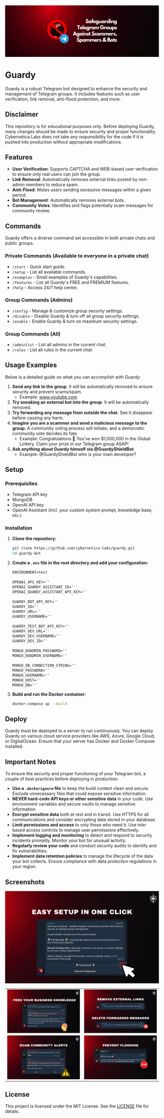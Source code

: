 ![Guardy banner image](static/images/guardy_banner.png)

# Guardy

Guardy is a robust Telegram bot designed to enhance the security and management of Telegram groups. It includes features such as user verification, link removal, anti-flood protection, and more.

## Disclaimer

This repository is for educational purposes only. Before deploying Guardy, many changes should be made to ensure security and proper functionality. Cybernetica Labs does not take any responsibility for the code if it is pushed into production without appropriate modifications.

## Features

- **User Verification**: Supports CAPTCHA and WEB-based user verification to ensure only real users can join the group.
- **Link Removal**: Automatically removes external links posted by non-admin members to reduce spam.
- **Anti-Flood**: Mutes users sending excessive messages within a given period.
- **Bot Management**: Automatically removes external bots.
- **Community Votes**: Identifies and flags potentially scam messages for community review.

## Commands

Guardy offers a diverse command set accessible in both private chats and public groups.

### Private Commands (Available to everyone in a private chat)

- `/start` - Quick start guide.
- `/setup` - List all available commands.
- `/examples` - Small examples of Guardy's capabilities.
- `/features` - List all Guardy's FREE and PREMIUM features.
- `/help` - Access 24/7 help center.

### Group Commands (Admins)

- `/config` - Manage & customize group security settings.
- `/disable` - Disable Guardy & turn off all group security settings.
- `/enable` - Enable Guardy & turn on maximum security settings.

### Group Commands (All)

- `/adminlist` - List all admins in the current chat.
- `/rules` - List all rules in the current chat.

## Usage Examples

Below is a detailed guide on what you can accomplish with Guardy:

1. **Send any link to the group**. It will be automatically removed to ensure security and prevent scams/spam.
   - Example: www.youtube.com
2. **Try sneaking an external bot into the group**. It will be automatically removed.
3. **Try forwarding any message from outside the chat**. See it disappear before causing any harm.
4. **Imagine you are a scammer and send a malicious message to the group**. A community voting process will initiate, and a democratic community vote decides its fate.
   - Example: Congratulations 🎉 You've won $1,000,000 in the Global Lottery. Claim your prize in our Telegram group ASAP!
5. **Ask anything about Guardy himself via @GuardyShieldBot**.
   - Example: @GuardyShieldBot who is your main developer?

## Setup

### Prerequisites

- Telegram API key
- MongoDB
- OpenAI API key
- OpenAI Assistant (incl. your custom system prompt, knowledge base, etc.)

### Installation

1. **Clone the repository:**

    ```bash
    git clone https://github.com/cybernetica-labs/guardy.git
    cd guardy-bot
    ```

2. **Create a `.env` file in the root directory and add your configuration:**

    ```dotenv
    ENVIRONMENT=test 
    
    OPENAI_API_KEY=''
    OPENAI_GUARDY_ASSISTANT_ID=''
    OPENAI_GUARDY_ASSISTANT_API_KEY=''
    
    GUARDY_BOT_API_KEY=''
    GUARDY_ID=''
    GUARDY_URL=''
    GUARDY_USERNAME=''
    
    GUARDY_TEST_BOT_API_KEY=''
    GUARDY_DEV_URL=''
    GUARDY_DEV_USERNAME=''
    GUARDY_DEV_ID=''
    
    MONGO_DOADMIN_PASSWORD=''
    MONGO_DOADMIN_USERNAME='' 
    
    MONGO_DB_CONNECTION_STRING=''
    MONGO_PASSWORD=''
    MONGO_USERNAME=''
    MONGO_HOST=''
    MONGO_DB=''
    ```

3. **Build and run the Docker container:**

    ```bash
    docker-compose up --build
    ```

## Deploy

Guardy must be deployed to a server to run continuously. You can deploy Guardy on various cloud service providers like AWS, Azure, Google Cloud, or DigitalOcean. Ensure that your server has Docker and Docker Compose installed.

## Important Notes

To ensure the security and proper functioning of your Telegram bot, a couple of best practices before deploying in production:

- **Use a `.dockerignore` file** to keep the build context clean and secure. Exclude unnecessary files that could expose sensitive information.
- **NEVER hard-code API keys or other sensitive data** in your code. Use environment variables and secure vaults to manage sensitive information.
- **Encrypt sensitive data** both at rest and in transit. Use HTTPS for all communications and consider encrypting data stored in your database.
- **Limit permissions and access** to only those who need it. Use role-based access controls to manage user permissions effectively.
- **Implement logging and monitoring** to detect and respond to security incidents promptly. Monitor your bot for unusual activity.
- **Regularly review your code** and conduct security audits to identify and fix vulnerabilities.
- **Implement data retention policies** to manage the lifecycle of the data your bot collects. Ensure compliance with data protection regulations in your region.

## Screenshots

![Screenshot 1](static/images/1.png)

<table>
  <tr>
    <td><img src="static/images/2.png" alt="Screenshot 2" width="400"></td>
    <td><img src="static/images/3.png" alt="Screenshot 3" width="400"></td>
  </tr>
  <tr>
    <td><img src="static/images/4.png" alt="Screenshot 4" width="400"></td>
    <td><img src="static/images/5.png" alt="Screenshot 5" width="400"></td>
  </tr>
</table>

## License

This project is licensed under the MIT License. See the [LICENSE](LICENSE) file for details.